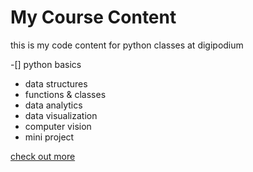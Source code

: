 # My Course Content
this is my code content for python classes at digipodium

-[] python basics
- data structures
- functions & classes
- data analytics
- data visualization
- computer vision
- mini project 

[check out more](https://digipodium.com)

